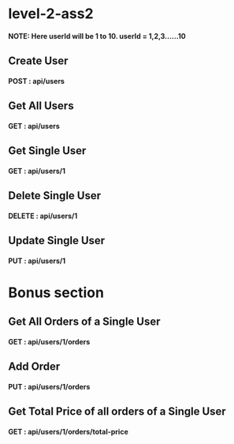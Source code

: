 # level-2-ass2

#### NOTE: Here userId will be 1 to 10. userId = 1,2,3......10

## Create User 
#### POST : api/users

## Get All Users
#### GET : api/users

## Get Single User
#### GET : api/users/1

## Delete Single User
#### DELETE : api/users/1

## Update Single User
#### PUT : api/users/1

# Bonus section

## Get All Orders of a Single User
#### GET : api/users/1/orders

## Add Order
#### PUT : api/users/1/orders

## Get Total Price of all orders of a Single User
#### GET : api/users/1/orders/total-price